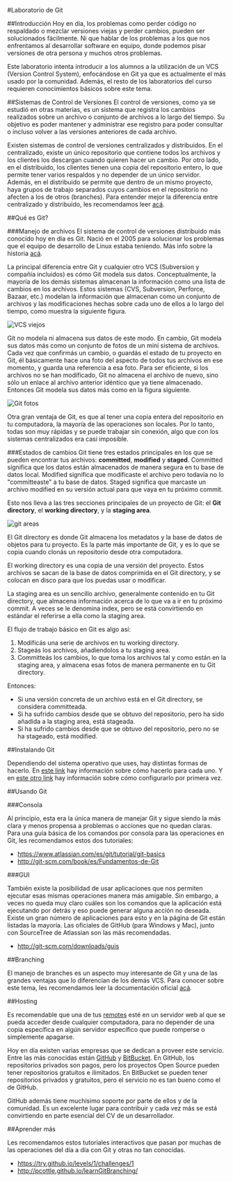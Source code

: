 #Laboratorio de Git

##Introducción
Hoy en día, los problemas como perder código no respaldado o mezclar versiones viejas y perder cambios, pueden ser solucionados fácilmente. Ni que hablar de los problemas a los que nos enfrentamos al desarrollar software en equipo, donde podemos pisar versiones de otra persona y muchos otros problemas.

Este laboratorio intenta introducir a los alumnos a la utilización de un VCS (Version Control System), enfocándose en Git ya que es actualmente el más usado por la comunidad. Además, el resto de los laboratorios del curso requieren conocimientos básicos sobre este tema.

##Sistemas de Control de Versiones
El control de versiones, como ya se estudió en otras materias, es un sistema que registra los cambios realizados sobre un archivo o conjunto de archivos a lo largo del tiempo. Su objetivo es poder mantener y administrar ese registro para poder consultar o incluso volver a las versiones anteriores de cada archivo. 

Existen sistemas de control de versiones centralizados y distribuidos. En el centralizado, existe un único repositorio que contiene todos los archivos y los clientes los descargan cuando quieren hacer un cambio. Por otro lado, en el distribuido, los clientes tienen una copia del repositorio entero, lo que permite tener varios respaldos y no depender de un único servidor. Además, en el distribuido se permite que dentro de un mismo proyecto, haya grupos de trabajo separados cuyos cambios en el repositorio no afecten a los de otros (branches). Para entender mejor la diferencia entre centralizado y distribuido, les recomendamos leer [acá](http://git-scm.com/book/es/Empezando-Acerca-del-control-de-versiones).

##Qué es Git?

###Manejo de archivos
El sistema de control de versiones distribuido más conocido hoy en día es Git. Nació en el 2005 para solucionar los problemas que el equipo de desarrollo de Linux estaba teniendo. Más info sobre la historia [acá](http://git-scm.com/book/es/Empezando-Una-breve-historia-de-Git).

La principal diferencia entre Git y cualquier otro VCS (Subversion y compañía incluidos) es cómo Git modela sus datos. Conceptualmente, la mayoría de los demás sistemas almacenan la información como una lista de cambios en los archivos. Estos sistemas (CVS, Subversion, Perforce, Bazaar, etc.) modelan la información que almacenan como un conjunto de archivos y las modificaciones hechas sobre cada uno de ellos a lo largo del tiempo, como muestra la siguiente figura.

![VCS viejos](http://git-scm.com/figures/18333fig0104-tn.png)

Git no modela ni almacena sus datos de este modo. En cambio, Git modela sus datos más como un conjunto de fotos de un mini sistema de archivos. Cada vez que confirmás un cambio, o guardás el estado de tu proyecto en Git, él básicamente hace una foto del aspecto de todos tus archivos en ese momento, y guarda una referencia a esa foto. Para ser eficiente, si los archivos no se han modificado, Git no almacena el archivo de nuevo, sino sólo un enlace al archivo anterior idéntico que ya tiene almacenado. Entonces Git modela sus datos más como en la figura siguiente.

![Git fotos](http://git-scm.com/figures/18333fig0105-tn.png)

Otra gran ventaja de Git, es que al tener una copia entera del repositorio en tu computadora, la mayoría de las operaciones son locales. Por lo tanto, todas son muy rápidas y se puede trabajar sin conexión, algo que con los sistemas centralizados era casi imposible.

###Estados de cambios
Git tiene tres estados principales en los que se pueden encontrar tus archivos: **committed**, **modified** y **staged**. Committed significa que los datos están almacenados de manera segura en tu base de datos local. Modified significa que modificaste el archivo pero todavía no lo "committeaste" a tu base de datos. Staged significa que marcaste un archivo modified en su versión actual para que vaya en tu próximo commit.

Esto nos lleva a las tres secciones principales de un proyecto de Git: el **Git directory**, el **working directory**, y la **staging area**.

![git areas](http://git-scm.com/figures/18333fig0106-tn.png)

El Git directory es donde Git almacena los metadatos y la base de datos de objetos para tu proyecto. Es la parte más importante de Git, y es lo que se copia cuando clonás un repositorio desde otra computadora.

El working directory es una copia de una versión del proyecto. Estos archivos se sacan de la base de datos comprimida en el Git directory, y se colocan en disco para que los puedas usar o modificar.

La staging area es un sencillo archivo, generalmente contenido en tu Git directory, que almacena información acerca de lo que va a ir en tu próximo commit. A veces se le denomina index, pero se está convirtiendo en estándar el referirse a ella como la staging area.

El flujo de trabajo básico en Git es algo así:

1. Modificás una serie de archivos en tu working directory.
2. Stageás los archivos, añadiendolos a tu staging area.
3. Committeás los cambios, lo que toma los archivos tal y como están en la staging area, y almacena esas fotos de manera permanente en tu Git directory.

Entonces:

- Si una versión concreta de un archivo está en el Git directory, se considera committeada. 
- Si ha sufrido cambios desde que se obtuvo del repositorio, pero ha sido añadida a la staging area, está stageada. 
- Si ha sufrido cambios desde que se obtuvo del repositorio, pero no se ha stageado, está modified.

##Instalando Git

Dependiendo del sistema operativo que uses, hay distintas formas de hacerlo. En [este link](http://git-scm.com/book/es/Empezando-Instalando-Git) hay información sobre cómo hacerlo para cada uno. Y en [este otro link](http://git-scm.com/book/es/Empezando-Configurando-Git-por-primera-vez) hay información sobre cómo configurarlo por primera vez.

##Usando Git

###Consola

Al principio, esta era la única manera de manejar Git y sigue siendo la más clara y menos propensa a problemas o acciones que no quedan claras. Para una guía básica de los comandos por consola para las operaciones en Git, les recomendamos estos dos tutoriales:

- https://www.atlassian.com/es/git/tutorial/git-basics
- http://git-scm.com/book/es/Fundamentos-de-Git

###GUI

También existe la posibilidad de usar aplicaciones que nos permiten ejecutar esas mismas operaciones manera más amigable. Sin embargo, a veces no queda muy claro cuáles son los comandos que la aplicación está ejecutando por detrás y eso puede generar alguna acción no deseada. Existe un gran número de aplicaciones para esto y en la página de Git están listadas la mayoría. Las oficiales de GitHub (para Windows y Mac), junto con SourceTree de Atlassian son las más recomendadas.

- http://git-scm.com/downloads/guis

##Branching

El manejo de branches es un aspecto muy interesante de Git y una de las grandes ventajas que lo diferencian de los demás VCS. Para conocer sobre este tema, les recomendamos leer la documentación oficial [acá](http://git-scm.com/book/es/Ramificaciones-en-Git).

##Hosting

Es recomendable que una de tus [remotes](http://git-scm.com/book/es/Fundamentos-de-Git-Trabajando-con-repositorios-remotos) esté en un servidor web al que se pueda acceder desde cualquier computadora, para no depender de una copia específica en algún servidor específico que puede romperse o simplemente apagarse.

Hoy en día existen varias empresas que se dedican a proveer este servicio. Entre las más conocidas están [GitHub](https://github.com/) y [BitBucket](https://bitbucket.org/). En GitHub, los repositorios privados son pagos, pero los proyectos Open Source pueden tener repositorios gratuitos e ilimitados. En BitBucket se pueden tener repositorios privados y gratuitos, pero el servicio no es tan bueno como el de GitHub.

GitHub además tiene muchísimo soporte por parte de ellos y de la comunidad. Es un excelente lugar para contribuir y cada vez más se está convirtiendo en parte esencial del CV de un desarrollador.

##Aprender más

Les recomendamos estos tutoriales interactivos que pasan por muchas de las operaciones del día a día con Git y otras no tan conocidas.

- https://try.github.io/levels/1/challenges/1
- http://pcottle.github.io/learnGitBranching/
